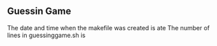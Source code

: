 ## Guessin Game
The date and time when the makefile was created is ate
The number of lines in guessinggame.sh is  

